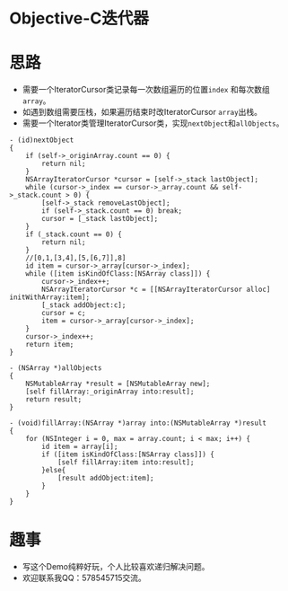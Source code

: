 # Objective-C迭代器

# 思路
* 需要一个IteratorCursor类记录每一次数组遍历的位置`index` 和每次数组`array`。
* 如遇到数组需要压栈，如果遍历结束时改IteratorCursor `array`出栈。
* 需要一个Iterator类管理IteratorCursor类，实现`nextObject`和`allObjects`。
```objc
- (id)nextObject
{
    if (self->_originArray.count == 0) {
        return nil;
    }
    NSArrayIteratorCursor *cursor = [self->_stack lastObject];
    while (cursor->_index == cursor->_array.count && self->_stack.count > 0) {
        [self->_stack removeLastObject];
        if (self->_stack.count == 0) break;
        cursor = [_stack lastObject];
    }
    if (_stack.count == 0) {
        return nil;
    }
    //[0,1,[3,4],[5,[6,7]],8]
    id item = cursor->_array[cursor->_index];
    while ([item isKindOfClass:[NSArray class]]) {
        cursor->_index++;
        NSArrayIteratorCursor *c = [[NSArrayIteratorCursor alloc] initWithArray:item];
        [_stack addObject:c];
        cursor = c;
        item = cursor->_array[cursor->_index];
    }
    cursor->_index++;
    return item;
}

- (NSArray *)allObjects
{
    NSMutableArray *result = [NSMutableArray new];
    [self fillArray:_originArray into:result];
    return result;
}

- (void)fillArray:(NSArray *)array into:(NSMutableArray *)result
{
    for (NSInteger i = 0, max = array.count; i < max; i++) {
        id item = array[i];
        if ([item isKindOfClass:[NSArray class]]) {
            [self fillArray:item into:result];
        }else{
            [result addObject:item];
        }
    }
}

```
# 趣事
* 写这个Demo纯粹好玩，个人比较喜欢递归解决问题。
* 欢迎联系我QQ：578545715交流。
